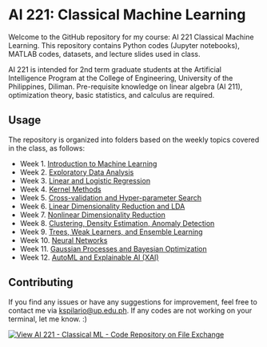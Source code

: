 # AI 221: Classical Machine Learning

Welcome to the GitHub repository for my course: AI 221 Classical Machine Learning. This repository contains Python codes (Jupyter notebooks), MATLAB codes, datasets, and lecture slides used in class.

AI 221 is intended for 2nd term graduate students at the Artificial Intelligence Program at the College of Engineering, University of the Philippines, Diliman.
Pre-requisite knowledge on linear algebra (AI 211), optimization theory, basic statistics, and calculus are required.

## Usage
The repository is organized into folders based on the weekly topics covered in the class, as follows:
- Week 1. [Introduction to Machine Learning](/Intro)
- Week 2. [Exploratory Data Analysis](/Exploratory_Data_Analysis)
- Week 3. [Linear and Logistic Regression](/Linear_and_Logistic_Regression)
- Week 4. [Kernel Methods](/Kernel_Methods)
- Week 5. [Cross-validation and Hyper-parameter Search](/Cross-validation)
- Week 6. [Linear Dimensionality Reduction and LDA](/Linear_DimReduce+LDA)
- Week 7. [Nonlinear Dimensionality Reduction](/Nonlinear_DimReduce)
- Week 8. [Clustering, Density Estimation, Anomaly Detection](/Clustering_Anomaly_Detect)
- Week 9. [Trees, Weak Learners, and Ensemble Learning](/Ensemble_Learning)
- Week 10. [Neural Networks](/Neural_Networks)
- Week 11. [Gaussian Processes and Bayesian Optimization](/Gaussian_Process+BayesOpt)
- Week 12. [AutoML and Explainable AI (XAI)](/AutoML_and_XAI)

## Contributing
If you find any issues or have any suggestions for improvement, feel free to contact me via kspilario@up.edu.ph. If any codes are not working on your terminal, let me know. :)

[![View AI 221 - Classical ML - Code Repository on File Exchange](https://www.mathworks.com/matlabcentral/images/matlab-file-exchange.svg)](https://www.mathworks.com/matlabcentral/fileexchange/130449-ai-221-classical-ml-code-repository)



